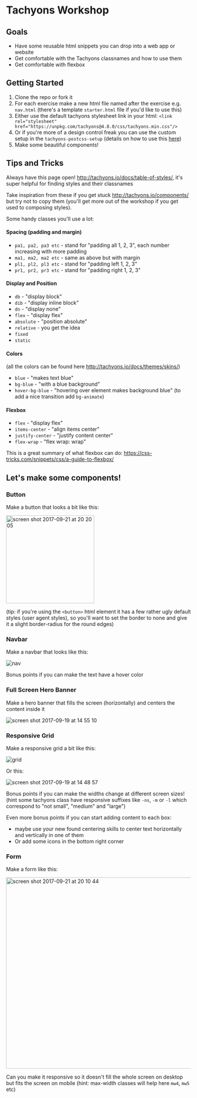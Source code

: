 # Tachyons Workshop

## Goals

+ Have some reusable html snippets you can drop into a web app or website
+ Get comfortable with the Tachyons classnames and how to use them
+ Get comfortable with flexbox

## Getting Started

1. Clone the repo or fork it
2. For each exercise make a new html file named after the exercise e.g. `nav.html` (there's a template `starter.html` file if you'd like to use this)
3. Either use the default tachyons stylesheet link in your html: `<link rel="stylesheet" href="https://unpkg.com/tachyons@4.8.0/css/tachyons.min.css"/>`
4. Or if you're more of a design control freak you can use the custom setup in the `tachyons-postcss-setup` (details on how to use this [here](https://github.com/TechforgoodCAST/prototyping-workshop/tree/master/tachyons-workshop/tachyons-postcss-setup))
5. Make some beautiful components!

## Tips and Tricks

Always have this page open! http://tachyons.io/docs/table-of-styles/, it's super helpful for finding styles and their classnames

Take inspiration from these if you get stuck http://tachyons.io/components/ but try not to copy them (you'll get more out of the workshop if you get used to composing styles).

Some handy classes you'll use a lot:

#### Spacing (padding and margin)
+ `pa1, pa2, pa3 etc` - stand for "padding all 1, 2, 3", each number increasing with more padding
+ `ma1, ma2, ma2 etc` - same as above but with margin
+ `pl1, pl2, pl3 etc` - stand for "padding left 1, 2, 3"
+ `pr1, pr2, pr3 etc` - stand for "padding right 1, 2, 3"

#### Display and Position
+ `db` - "display block"
+ `dib` - "display inline block"
+ `dn` - "display none"
+ `flex` - "display flex"
+ `absolute` - "position absolute"
+ `relative` - you get the idea
+ `fixed`
+ `static`

#### Colors
(all the colors can be found here http://tachyons.io/docs/themes/skins/)

+ `blue` - "makes text blue"
+ `bg-blue` - "with a blue background"
+ `hover-bg-blue` - "hovering over element makes background blue" (to add a nice transition add `bg-animate`)

#### Flexbox
+ `flex` - "display flex"
+ `items-center` - "align items center"
+ `justify-center` - "justify content center"
+ `flex-wrap` - "flex wrap: wrap"

This is a great summary of what flexbox can do: https://css-tricks.com/snippets/css/a-guide-to-flexbox/

## Let's make some components!

### Button

Make a button that looks a bit like this:

<img width="240" alt="screen shot 2017-09-21 at 20 20 05" src="https://user-images.githubusercontent.com/14013616/30714315-4818bf48-9f0a-11e7-9974-de18941983d8.png">

(tip: if you're using the `<button>` html element it has a few rather ugly default styles (user agent styles), so you'll want to set the border to none and give it a slight border-radius for the round edges)

### Navbar

Make a navbar that looks like this:

![nav](https://user-images.githubusercontent.com/14013616/30590775-04880d20-9d38-11e7-946b-6d40e185ccde.png)

Bonus points if you can make the text have a hover color

### Full Screen Hero Banner

Make a hero banner that fills the screen (horizontally) and centers the content inside it

![screen shot 2017-09-19 at 14 55 10](https://user-images.githubusercontent.com/14013616/30595994-bae629c8-9d4a-11e7-8a08-d47fbaa21c0f.png)

### Responsive Grid

Make a responsive grid a bit like this:

![grid](https://user-images.githubusercontent.com/14013616/30595435-21899216-9d49-11e7-8b33-8258f4819861.png)

Or this:

![screen shot 2017-09-19 at 14 48 57](https://user-images.githubusercontent.com/14013616/30595656-b3e0bb8a-9d49-11e7-8bb7-e037805a722b.png)

Bonus points if you can make the widths change at different screen sizes! (hint some tachyons class have responsive suffixes like `-ns`, `-m` or `-l` which correspond to "not small", "medium" and "large")

Even more bonus points if you can start adding content to each box:
+ maybe use your new found centering skills to center text horizontally and vertically in one of them
+ Or add some icons in the bottom right corner

### Form

Make a form like this:


<img width="522" alt="screen shot 2017-09-21 at 20 10 44" src="https://user-images.githubusercontent.com/14013616/30713983-12ac40d8-9f09-11e7-9c1a-8116835257b1.png">

Can you make it responsive so it doesn't fill the whole screen on desktop but fits the screen on mobile (hint: max-width classes will help here `mw4`, `mw5` etc)
